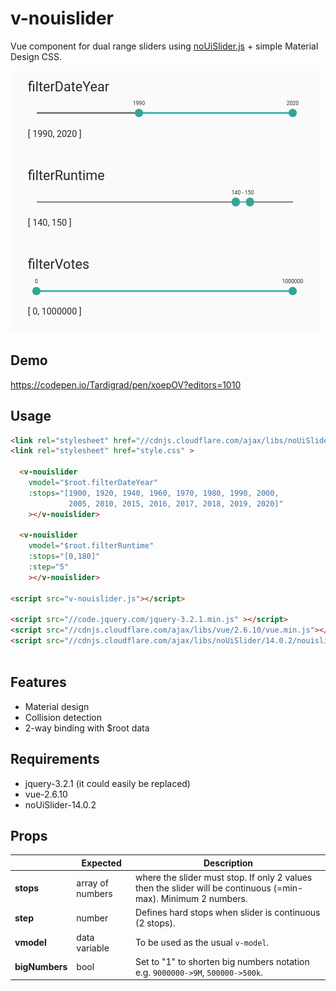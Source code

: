 # v-nouislider
Vue component for dual range sliders using [noUiSlider.js](https://refreshless.com/nouislider/) + simple Material Design CSS.

![Alt text](/screenshot.png?raw=true "v-nouislider screenshot")



## Demo

https://codepen.io/Tardigrad/pen/xoepOV?editors=1010

## Usage

```html
<link rel="stylesheet" href="//cdnjs.cloudflare.com/ajax/libs/noUiSlider/14.0.2/nouislider.min.css" >
<link rel="stylesheet" href="style.css" >

  <v-nouislider 
    vmodel="$root.filterDateYear" 
    :stops="[1900, 1920, 1940, 1960, 1970, 1980, 1990, 2000, 
             2005, 2010, 2015, 2016, 2017, 2018, 2019, 2020]"
    ></v-nouislider>
      
  <v-nouislider 
    vmodel="$root.filterRuntime"
    :stops="[0,180]" 
    :step="5"
    ></v-nouislider>

<script src="v-nouislider.js"></script>

<script src="//code.jquery.com/jquery-3.2.1.min.js" ></script>
<script src="//cdnjs.cloudflare.com/ajax/libs/vue/2.6.10/vue.min.js"></script>
<script src="//cdnjs.cloudflare.com/ajax/libs/noUiSlider/14.0.2/nouislider.min.js"></script>
    
```

## Features
- Material design
- Collision detection
- 2-way binding with $root data

## Requirements
- jquery-3.2.1 (it could easily be replaced)
- vue-2.6.10
- noUiSlider-14.0.2

## Props
|  | Expected | Description |
| -------- | -------- | -------- |
| **stops** | array of numbers | where the slider must stop. If only 2 values then the slider will be continuous (=min-max). Minimum 2 numbers. |
| **step** | number  | Defines hard stops when slider is continuous (2 stops). |
| **vmodel** | data variable | To be used as the usual `v-model`. |
| **bigNumbers** | bool  | Set to "1" to shorten big numbers notation  e.g.  `9000000->9M`, `500000->500k`. |

